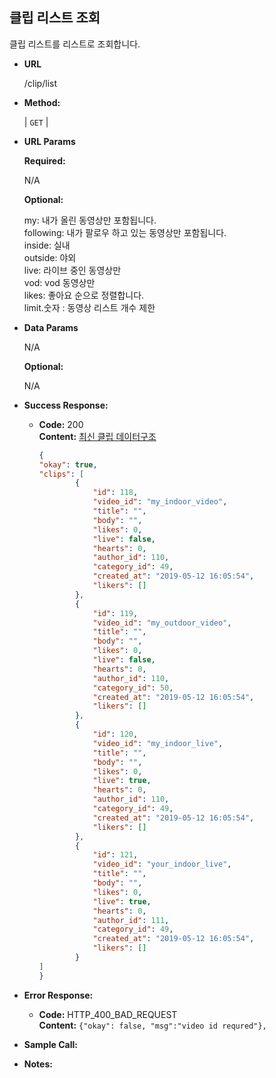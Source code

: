 **클립 리스트 조회**
----
  
  클립 리스트를 리스트로 조회합니다.
  

* **URL**

  /clip/list

* **Method:**
  
  | `GET` |
  
*  **URL Params**

   **Required:**
 
   N/A
   
   **Optional:**
 
    my: 내가 올린 동영상만 포함됩니다. <br>
    following: 내가 팔로우 하고 있는 동영상만 포함됩니다. <br>
    inside: 실내 <br>
    outside: 야외 <br>
    live: 라이브 중인 동영상만 <br>
    vod: vod 동영상만 <br>
    likes: 좋아요 순으로 정렬합니다. <br>
    limit.숫자 : 동영상 리스트 개수 제한 <br>

* **Data Params**

    N/A
    
    **Optional:**
    
    N/A

* **Success Response:**
  
  * **Code:** 200 <br />
    **Content:** 
    [최신 클립 데이터구조](structure_clip.md)
    ```json
    {
    "okay": true,
    "clips": [
            {
                "id": 118,
                "video_id": "my_indoor_video",
                "title": "",
                "body": "",
                "likes": 0,
                "live": false,
                "hearts": 0,
                "author_id": 110,
                "category_id": 49,
                "created_at": "2019-05-12 16:05:54",
                "likers": []
            },
            {
                "id": 119,
                "video_id": "my_outdoor_video",
                "title": "",
                "body": "",
                "likes": 0,
                "live": false,
                "hearts": 0,
                "author_id": 110,
                "category_id": 50,
                "created_at": "2019-05-12 16:05:54",
                "likers": []
            },
            {
                "id": 120,
                "video_id": "my_indoor_live",
                "title": "",
                "body": "",
                "likes": 0,
                "live": true,
                "hearts": 0,
                "author_id": 110,
                "category_id": 49,
                "created_at": "2019-05-12 16:05:54",
                "likers": []
            },
            {
                "id": 121,
                "video_id": "your_indoor_live",
                "title": "",
                "body": "",
                "likes": 0,
                "live": true,
                "hearts": 0,
                "author_id": 111,
                "category_id": 49,
                "created_at": "2019-05-12 16:05:54",
                "likers": []
            }
    ]
    }
    ```
 
* **Error Response:**

  * **Code:** HTTP_400_BAD_REQUEST <br />
    **Content:** `{"okay": false, "msg":"video id requred"}, `

* **Sample Call:**


* **Notes:**

